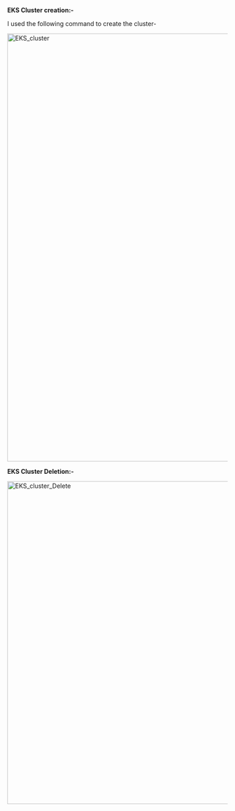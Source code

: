 **EKS Cluster creation:-**

I used the following command to create the cluster-

<img width="1422" height="977" alt="EKS_cluster" src="https://github.com/user-attachments/assets/2d67f40f-78fc-4d28-baaa-8433037d2dbe" />


**EKS Cluster Deletion:-**

<img width="1482" height="737" alt="EKS_cluster_Delete" src="https://github.com/user-attachments/assets/3e53eea4-7019-4da4-b169-fb6b780f4c01" />

